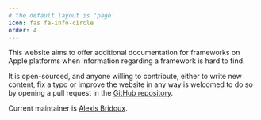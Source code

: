 ```yaml
---
# the default layout is 'page'
icon: fas fa-info-circle
order: 4
---
```


This website aims to offer additional documentation for frameworks on Apple platforms when information regarding a framework is hard to find.

It is open-sourced, and anyone willing to contribute, either to write new content, fix a typo or improve the website in any way is welcomed to do so by opening a pull request in the [GitHub repository](https://github.com/MoreDocs).

Current maintainer is [Alexis Bridoux](https://github.com/ABridoux).